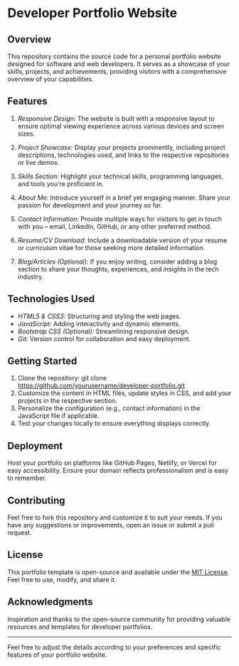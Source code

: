 # Developer Portfolio Website

## Overview

This repository contains the source code for a personal portfolio website designed for software and web developers. It serves as a showcase of your skills, projects, and achievements, providing visitors with a comprehensive overview of your capabilities.

## Features

1. *Responsive Design:* The website is built with a responsive layout to ensure optimal viewing experience across various devices and screen sizes.

2. *Project Showcase:* Display your projects prominently, including project descriptions, technologies used, and links to the respective repositories or live demos.

3. *Skills Section:* Highlight your technical skills, programming languages, and tools you're proficient in.

4. *About Me:* Introduce yourself in a brief yet engaging manner. Share your passion for development and your journey so far.

5. *Contact Information:* Provide multiple ways for visitors to get in touch with you – email, LinkedIn, GitHub, or any other preferred method.

6. *Resume/CV Download:* Include a downloadable version of your resume or curriculum vitae for those seeking more detailed information.

7. *Blog/Articles (Optional):* If you enjoy writing, consider adding a blog section to share your thoughts, experiences, and insights in the tech industry.

## Technologies Used

- *HTML5 & CSS3:* Structuring and styling the web pages.
- *JavaScript:* Adding interactivity and dynamic elements.
- *Bootstrap CSS (Optional):* Streamlining responsive design.
- *Git:* Version control for collaboration and easy deployment.

## Getting Started

1. Clone the repository: git clone https://github.com/yourusername/developer-portfolio.git
2. Customize the content in HTML files, update styles in CSS, and add your projects in the respective section.
3. Personalize the configuration (e.g., contact information) in the JavaScript file if applicable.
4. Test your changes locally to ensure everything displays correctly.

## Deployment

Host your portfolio on platforms like GitHub Pages, Netlify, or Vercel for easy accessibility. Ensure your domain reflects professionalism and is easy to remember.

## Contributing

Feel free to fork this repository and customize it to suit your needs. If you have any suggestions or improvements, open an issue or submit a pull request.

## License

This portfolio template is open-source and available under the [MIT License](LICENSE). Feel free to use, modify, and share it.

## Acknowledgments

Inspiration and thanks to the open-source community for providing valuable resources and templates for developer portfolios.

---

Feel free to adjust the details according to your preferences and specific features of your portfolio website.
